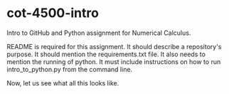 # cot-4500-intro
Intro to GitHub and Python assignment for Numerical Calculus.

README is required for this assignment. 
It should describe a repository's purpose.
It should mention the requirements.txt file.
It also needs to mention the running of python.
It must include instructions on how to run intro_to_python.py from the command line.

Now, let us see what all this looks like.
